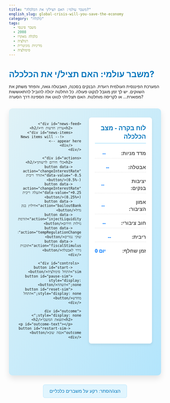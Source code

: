 ```yaml
---
title: "משבר עולמי: האם תציל/י את הכלכלה?"
english_slug: global-crisis-will-you-save-the-economy
category: "כלכלה"
tags:
  - משבר פיננסי
  - 2008
  - כלכלה מאקרו
  - רגולציה
  - מדיניות מוניטרית
  - סימולציה
---
```

# משבר עולמי: האם תציל/י את הכלכלה?

המערכת הפיננסית העולמית רועדת. הבנקים בסכנה, האבטלה גואה, והפחד משתק את השווקים. יש לך זמן מוגבל לנקוט פעולה. כל החלטה יכולה להוביל להתאוששות מפוארת... או לקריסה מוחלטת. האם תצליח/י לנווט את הספינה דרך הסערה?

<div id="economic-simulator">
    <div id="dashboard">
        <h2>לוח בקרה - מצב הכלכלה</h2>
        <div class="metric" id="metric-stockIndex">
            <span class="metric-label">מדד מניות:</span>
            <span id="stockIndex" class="metric-value">--</span>
             <span class="metric-indicator"></span>
        </div>
        <div class="metric" id="metric-unemploymentRate">
            <span class="metric-label">אבטלה:</span>
            <span id="unemploymentRate" class="metric-value">--</span>
            <span class="metric-indicator"></span>
        </div>
        <div class="metric" id="metric-bankStability">
            <span class="metric-label">יציבות בנקים:</span>
            <span id="bankStability" class="metric-value">--</span>
            <span class="metric-indicator"></span>
        </div>
        <div class="metric" id="metric-publicConfidence">
            <span class="metric-label">אמון הציבור:</span>
            <span id="publicConfidence" class="metric-value">--</span>
            <span class="metric-indicator"></span>
        </div>
        <div class="metric" id="metric-governmentDebt">
            <span class="metric-label">חוב ציבורי:</span>
            <span id="governmentDebt" class="metric-value">--</span>
            <span class="metric-indicator"></span>
        </div>
        <div class="metric" id="metric-interestRate">
            <span class="metric-label">ריבית:</span>
            <span id="interestRate" class="metric-value">--</span>
             <span class="metric-indicator"></span>
        </div>
        <div class="metric">
            <span class="metric-label">זמן שחלף:</span>
            <span id="simulationTime" class="metric-value">יום 0</span>
        </div>
    </div>

    <div id="news-feed">
        <h2>ערוץ חדשות חי</h2>
        <div id="news-items">
            <!-- News items will appear here -->
        </div>
    </div>

    <div id="actions">
        <h2>כלי חירום לרשותך</h2>
        <button data-action="changeInterestRate" data-value="-0.5">הורד ריבית (-0.5%)</button>
        <button data-action="changeInterestRate" data-value="+0.25">העלה ריבית (+0.25%)</button>
        <button data-action="bailoutBank">חילוץ בנק גדול</button>
        <button data-action="injectLiquidity">הזרמת נזילות חירום</button>
        <button data-action="tempRegulationChange">הקפאת שוקי נגזרים</button>
        <button data-action="fiscalStimulus">תוכנית גירוי לאבטלה</button>
    </div>

     <div id="controls">
        <button id="start-sim">התחל סימולציה</button>
        <button id="pause-sim" style="display: none;">השהה</button>
        <button id="reset-sim" style="display: none;">התחל מחדש</button>
    </div>

    <div id="outcome" style="display: none;">
        <h2>תוצאת המשבר</h2>
        <p id="outcome-text"></p>
         <button id="restart-sim-outcome">נסה שוב</button>
    </div>
</div>

<button id="toggle-explanation">הצג/הסתר: רקע על משברים כלכליים</button>

<div id="explanation" style="display: none;">
    <h2>הסבר: משברים כלכליים וניהולם - רקע מהיר</h2>
    <p>סימולטור זה מדמה התמודדות עם משבר פיננסי מערכתי, ברוח אירועי 2008. משברים כאלה מורכבים, מתפתחים במהירות, ודורשים החלטות תחת אי-ודאות קיצונית.</p>

    <h3>איך מתחיל משבר כזה?</h3>
    <p>לרוב, זה מתחיל עם התפוצצות 'בועה' (נדל"ן, מניות) שחושפת סיכון מופרז במערכת הפיננסית. כשהאמון מתערער, בנקים מפסיקים להלוות זה לזה, שווקי האשראי קופאים, ומוסדות פיננסיים נקלעים למצוקת נזילות. זה כמו "ראן על הבנק" בקנה מידה עולמי. ההשפעה מיד זולגת לכלכלה הריאלית: עסקים לא מקבלים אשראי, מפטרים עובדים, והאבטלה מזנקת. הרגולציה שלא עמדה בקצב או הייתה חלשה מדי תורמת להתפתחות הסיכון מלכתחילה.</p>

    <h3>כלים לרשותך כמנהל/ת המשבר:</h3>
    <ul>
        <li><strong>הורדת ריבית:</strong> הופך אשראי לזול יותר, אמור לעודד השקעה וצריכה, אבל עלול להזיק לחוסכים ולייצר בועות חדשות.</li>
        <li><strong>העלאת ריבית:</strong> בדרך כלל משמש לריסון אינפלציה, לא רלוונטי בזמן משבר דפלציוני, עלול להחמיר את מצוקת האשראי.</li>
        <li><strong>חילוץ בנק גדול:</strong> מונע קריסה מיידית של מוסד "גדול מכדי ליפול" והתפשטות ההדבקה. אבל עולה כסף רב למשלם המיסים ויוצר "סיכון מוסרי" (תמריץ לבנקים לקחת סיכונים בידיעה שיחולצו).</li>
        <li><strong>הזרמת נזילות (QE):</strong> בנק מרכזי קונה נכסים (אג"ח) כדי להכניס כסף למערכת הבנקאית ולהוזיל אשראי. תומך בשווקים, אך עלול להגדיל את החוב הציבורי (באופן עקיף) ולעורר חשש מאינפלציה עתידית.</li>
        <li><strong>הקפאת שוקי נגזרים:</strong> פעולת רגולציה שמגבילה מסחר מסוכן או פעולות ספקולטיביות (כמו Short Selling) כדי להרגיע את השווקים. יכולה לפגוע בפעילות שוק תקינה.</li>
        <li><strong>תוכנית גירוי פיסקלי:</strong> ממשלה מגדילה הוצאות (פרויקטים, תשלומי אבטלה) או מורידה מיסים כדי להגדיל את הביקוש. יעיל נגד אבטלה, אך מגדיל משמעותית את החוב הציבורי.</li>
    </ul>

    <h3>דילמות קשות והשלכות:</h3>
    <p>כל פעולה כרוכה בוויתורים. האם לשלם מחיר כבד של חוב ציבורי כדי למנוע קריסה מיידית? האם להקריב עקרונות שוק חופשי לטובת התערבות ממשלתית? ההשלכות ארוכות הטווח כוללות שינויים רגולטוריים (כמו רפורמות דוד-פרנק ובאזל III אחרי 2008), ירידה באמון הציבור, ולעתים שנים של צמיחה איטית.</p>
</div>

<script>
document.addEventListener('DOMContentLoaded', () => {
    // --- Game State ---
    let state = {
        stockIndex: 5500, // Start higher
        unemploymentRate: 4.5, // Start lower
        bankStability: 85, // Start healthier
        publicConfidence: 75, // Start higher
        governmentDebt: 55, // Start lower
        interestRate: 2.0, // Start moderate
        time: 0, // in days
        isRunning: false,
        simulationInterval: null,
        simulationSpeed: 120, // Milliseconds per day (faster pace)
        actionCooldowns: { // Slightly adjusted cooldowns
            changeInterestRate: 25, // days
            bailoutBank: 50,
            injectLiquidity: 40,
            tempRegulationChange: 70,
            fiscalStimulus: 100
        },
        lastActionTime: {}, // Track last used time for each action
        newsFeed: [],
        events: [
            { time: 20, type: 'event', text: 'דיווחים ראשונים על הפסדים ענק בבנקים מאירועים קודמים.', severity: 'medium' },
            { time: 45, type: 'event', text: 'זינוק חד בהיקף המשכנתאות הכושלות בארה"ב.', severity: 'high' },
            { time: 70, type: 'event', text: 'בנק השקעות מרכזי עומד בפני פשיטת רגל!', severity: 'critical' },
            { time: 95, type: 'event', text: 'התפשטות הבהלה - בנקים מפסיקים להלוות זה לזה.', severity: 'critical' },
             { time: 120, type: 'event', text: 'נתוני אבטלה מפתיעים לרעה - עלייה חדה מהצפוי.', severity: 'high' },
             { time: 140, type: 'event', text: 'בורסות בעולם צוללות על רקע חשש מהדבקה פיננסית.', severity: 'high' },
             { time: 160, type: 'event', text: 'קרן גידור גדולה קורסת - חושפת חשיפות נוספות במערכת.', severity: 'medium' },
             { time: 180, type: 'event', text: 'מחאות עממיות נגד התנהלות הבנקים והסיוע הממשלתי.', severity: 'medium' },
             { time: 200, type: 'event', text: 'מדינה אירופאית גדולה נקלעת למצוקת חוב - מבקשת סיוע.', severity: 'high' },
             { time: 220, type: 'event', text: 'לחץ פוליטי כבד לקצץ בבונוסים של בנקאים.', severity: 'low' }, // Less direct economic impact, more confidence related
             { time: 240, type: 'event', text: 'דיונים סוערים על שינויים רגולטוריים ארוכי טווח.', severity: 'low' }, // Low immediate impact
             { time: 260, type: 'event', text: 'דיווחים על עלייה בפשיעה ואלימות על רקע המצב הכלכלי.', severity: 'medium' },
             { time: 280, type: 'event', text: 'חשש מ"גל שני" של מיתון.', severity: 'medium' },
             { time: 300, type: 'event', text: 'שיחות בינלאומיות מתקדמות על תיאום מדיניות.', severity: 'low' }, // Positive potential, low immediate
        ],
        gameDuration: 365 // days, a full year
    };

    // --- DOM Elements ---
    const elements = {
        stockIndex: document.getElementById('stockIndex'),
        unemploymentRate: document.getElementById('unemploymentRate'),
        bankStability: document.getElementById('bankStability'),
        publicConfidence: document.getElementById('publicConfidence'),
        governmentDebt: document.getElementById('governmentDebt'),
        interestRate: document.getElementById('interestRate'),
        simulationTime: document.getElementById('simulationTime'),
        newsItems: document.getElementById('news-items'),
        actions: document.querySelectorAll('#actions button'),
        startSimButton: document.getElementById('start-sim'),
        pauseSimButton: document.getElementById('pause-sim'),
        resetSimButton: document.getElementById('reset-sim'),
        outcomeDiv: document.getElementById('outcome'),
        outcomeText: document.getElementById('outcome-text'),
        explanationDiv: document.getElementById('explanation'),
        toggleExplanationButton: document.getElementById('toggle-explanation'),
        restartSimOutcomeButton: document.getElementById('restart-sim-outcome') // New restart button on outcome screen
    };

     // --- Initial Setup ---
     initializeSimulation();

     function initializeSimulation() {
         // Reset state to initial values
         state = {
            stockIndex: 5500,
            unemploymentRate: 4.5,
            bankStability: 85,
            publicConfidence: 75,
            governmentDebt: 55,
            interestRate: 2.0,
            time: 0,
            isRunning: false,
            simulationInterval: null,
            simulationSpeed: 120,
            actionCooldowns: {
                changeInterestRate: 25,
                bailoutBank: 50,
                injectLiquidity: 40,
                tempRegulationChange: 70,
                fiscalStimulus: 100
            },
            lastActionTime: {},
            newsFeed: [],
            events: [
                { time: 20, type: 'event', text: 'דיווחים ראשונים על הפסדים ענק בבנקים מאירועים קודמים.', severity: 'medium' },
                { time: 45, type: 'event', text: 'זינוק חד בהיקף המשכנתאות הכושלות בארה"ב.', severity: 'high' },
                { time: 70, type: 'event', text: 'בנק השקעות מרכזי עומד בפני פשיטת רגל!', severity: 'critical' },
                { time: 95, type: 'event', text: 'התפשטות הבהלה - בנקים מפסיקים להלוות זה לזה.', severity: 'critical' },
                 { time: 120, type: 'event', text: 'נתוני אבטלה מפתיעים לרעה - עלייה חדה מהצפוי.', severity: 'high' },
                 { time: 140, type: 'event', text: 'בורסות בעולם צוללות על רקע חשש מהדבקה פיננסית.', severity: 'high' },
                 { time: 160, type: 'event', text: 'קרן גידור גדולה קורסת - חושפת חשיפות נוספות במערכת.', severity: 'medium' },
                 { time: 180, type: 'event', text: 'מחאות עממיות נגד התנהלות הבנקים והסיוע הממשלתי.', severity: 'medium' },
                 { time: 200, type: 'event', text: 'מדינה אירופאית גדולה נקלעת למצוקת חוב - מבקשת סיוע.', severity: 'high' },
                 { time: 220, type: 'event', text: 'לחץ פוליטי כבד לקצץ בבונוסים של בנקאים.', severity: 'low' },
                 { time: 240, type: 'event', text: 'דיונים סוערים על שינויים רגולטוריים ארוכי טווח.', severity: 'low' },
                 { time: 260, type: 'event', text: 'דיווחים על עלייה בפשיעה ואלימות על רקע המצב הכלכלי.', severity: 'medium' },
                 { time: 280, type: 'event', text: 'חשש מ"גל שני" של מיתון.', severity: 'medium' },
                 { time: 300, type: 'event', text: 'שיחות בינלאומיות מתקדמות על תיאום מדיניות.', severity: 'low' },
            ],
            gameDuration: 365
         };

         // Clear news feed UI
         elements.newsItems.innerHTML = '';

         // Reset UI elements
         elements.startSimButton.style.display = 'inline-block';
         elements.pauseSimButton.style.display = 'none';
         elements.resetSimButton.style.display = 'none';
         elements.outcomeDiv.style.display = 'none';

         // Ensure action buttons are enabled initially
         elements.actions.forEach(button => {
             button.disabled = false;
             // Also remove any residual cooldown display if added later
             button.textContent = button.dataset.originalText || button.textContent;
         });

         // Store original button text to restore after cooldown display
         elements.actions.forEach(button => {
             button.dataset.originalText = button.textContent;
         });


         updateUI();
     }

    // --- Update UI ---
    function updateUI() {
        const prevStockIndex = parseFloat(elements.stockIndex.textContent) || state.stockIndex; // Get previous value for animation
        const prevUnemploymentRate = parseFloat(elements.unemploymentRate.textContent) || state.unemploymentRate;
        const prevBankStability = parseFloat(elements.bankStability.textContent) || state.bankStability;
        const prevPublicConfidence = parseFloat(elements.publicConfidence.textContent) || state.publicConfidence;
        const prevGovernmentDebt = parseFloat(elements.governmentDebt.textContent) || state.governmentDebt;
        const prevInterestRate = parseFloat(elements.interestRate.textContent) || state.interestRate;


        elements.stockIndex.textContent = state.stockIndex.toFixed(0);
        elements.unemploymentRate.textContent = state.unemploymentRate.toFixed(1) + '%';
        elements.bankStability.textContent = state.bankStability.toFixed(1) + '%';
        elements.publicConfidence.textContent = state.publicConfidence.toFixed(1) + '%';
        elements.governmentDebt.textContent = state.governmentDebt.toFixed(1) + '%';
        elements.interestRate.textContent = state.interestRate.toFixed(2) + '%';
        elements.simulationTime.textContent = `יום ${state.time}`;

        // Add visual indicators and animations for changes
        animateMetricChange('stockIndex', state.stockIndex, prevStockIndex);
        animateMetricChange('unemploymentRate', state.unemploymentRate, prevUnemploymentRate, true); // Higher is worse
        animateMetricChange('bankStability', state.bankStability, prevBankStability);
        animateMetricChange('publicConfidence', state.publicConfidence, prevPublicConfidence);
        animateMetricChange('governmentDebt', state.governmentDebt, prevGovernmentDebt, true); // Higher is worse
        animateMetricChange('interestRate', state.interestRate, prevInterestRate, null, true); // Just indicate change, not good/bad


        // Update action button states based on cooldowns
        const now = state.time;
        elements.actions.forEach(button => {
            const actionType = button.dataset.action;
            const lastUsed = state.lastActionTime[actionType] || -Infinity;
            const cooldown = state.actionCooldowns[actionType];
            const remaining = cooldown - (now - lastUsed);

            if (remaining > 0) {
                button.disabled = true;
                // Update button text with countdown
                button.textContent = `${button.dataset.originalText} (${remaining} ימים)`;
                button.classList.add('cooldown'); // Add class for styling
            } else {
                button.disabled = !state.isRunning; // Disable if simulation is not running
                 if (!state.isRunning && remaining <= 0) {
                    // If simulation is paused but cooldown is over, enable the button
                    button.disabled = false;
                }
                button.textContent = button.dataset.originalText; // Restore original text
                button.classList.remove('cooldown'); // Remove class
            }
        });

        // Scroll news feed to bottom smoothly if new item was added
        elements.newsItems.scrollTo({
            top: elements.newsItems.scrollHeight,
            behavior: 'smooth'
        });
    }

     // --- Animation Helper ---
     function animateMetricChange(metricId, newValue, oldValue, higherIsWorse = false, noGoodBad = false) {
        const metricElement = document.getElementById(metricId);
        const indicatorElement = document.querySelector(`#metric-${metricId} .metric-indicator`); // Get indicator span

        if (!metricElement || !indicatorElement || isNaN(oldValue)) return; // Don't animate on first load

        // Determine color/direction
        let colorClass = '';
        let indicator = '';
        if (newValue > oldValue) {
             colorClass = higherIsWorse ? 'metric-negative' : 'metric-positive';
             indicator = higherIsWorse ? '↓' : '↑';
        } else if (newValue < oldValue) {
            colorClass = higherIsWorse ? 'metric-positive' : 'metric-negative';
             indicator = higherIsWorse ? '↑' : '↓';
        } else {
            colorClass = 'metric-neutral';
             indicator = '•';
        }

        if (noGoodBad) {
            colorClass = ''; // Remove color classes for metrics like Interest Rate
            indicator = (newValue > oldValue ? '↑' : (newValue < oldValue ? '↓' : '•'));
        }


        // Apply color class and indicator, trigger animation
        metricElement.classList.remove('metric-positive', 'metric-negative', 'metric-neutral');
        metricElement.classList.add(colorClass, 'metric-flash');
        indicatorElement.textContent = indicator; // Update indicator

        // Remove animation class after it finishes
        setTimeout(() => {
            metricElement.classList.remove('metric-flash');
            metricElement.classList.remove('metric-positive', 'metric-negative', 'metric-neutral'); // Clean up classes
        }, 500); // Match animation duration in CSS

        // Optional: update indicator color (simpler approach via CSS class on parent)
        const parentMetric = document.getElementById(`metric-${metricId}`);
         parentMetric.classList.remove('is-positive', 'is-negative', 'is-neutral');
         if (noGoodBad) {
             parentMetric.classList.add('is-neutral'); // Default color for neutral
         } else if (higherIsWorse) {
             parentMetric.classList.add(newValue > oldValue ? 'is-negative' : 'is-positive');
         } else {
             parentMetric.classList.add(newValue > oldValue ? 'is-positive' : 'is-negative');
         }
     }


    // --- Add News Item ---
    function addNews(text, isEvent = false) {
        const newsItemDiv = document.createElement('div');
        newsItemDiv.classList.add('news-item');
        if (isEvent) {
            newsItemDiv.classList.add('event');
        }
        // Add a subtle animation for new news items
        newsItemDiv.style.opacity = 0;
        newsItemDiv.style.transform = 'translateY(10px)';

        newsItemDiv.textContent = `יום ${state.time}: ${text}`;
        elements.newsItems.appendChild(newsItemDiv);
        state.newsFeed.push(text);

        // Trigger fade-in animation
         requestAnimationFrame(() => {
            newsItemDiv.style.transition = 'opacity 0.5s ease-out, transform 0.5s ease-out';
            newsItemDiv.style.opacity = 1;
            newsItemDiv.style.transform = 'translateY(0)';
         });
    }

    // --- Simulation Logic ---
    function simulateDay() {
        if (!state.isRunning) return;

        state.time++;

        // --- Apply general trends / passive changes (more complex dependencies) ---
        // Stock Index: Affected by Confidence, Bank Stability, Unemployment (neg), Interest Rate (neg if high)
        state.stockIndex += (state.publicConfidence / 100 - 0.6) * 40 + (state.bankStability / 100 - 0.7) * 30 - (state.unemploymentRate / 10) * 20 + (state.interestRate > 2.5 ? -10 : (state.interestRate < 1.5 ? 10 : 0));

        // Unemployment Rate: Tends towards a 'natural' rate (say 6%), affected by Stock Index (pos), Bank Stability (neg), Fiscal Stimulus (neg)
        const naturalUnemployment = 6;
        state.unemploymentRate += (naturalUnemployment - state.unemploymentRate) * 0.02 - (state.stockIndex / 10000) * 0.1 + (100 - state.bankStability) * 0.01; // Stocks/Banks affect it

        // Bank Stability: Affected by Confidence, Stock Index, Interest Rate (complex - high rates can stress borrowers but help margins; low rates hurt margins but ease debt)
        state.bankStability += (state.publicConfidence / 100 - 0.6) * 3 + (state.stockIndex / 10000) * 2 + (state.interestRate > 3 ? -0.5 : (state.interestRate < 1 ? -0.2 : 0.1)); // Simplified rate effect

        // Public Confidence: Affected by Bank Stability, Stock Index, Unemployment (neg), Government Debt (neg), News/Events
        state.publicConfidence += (state.bankStability / 100 - 0.7) * 3 + (state.stockIndex / 10000) * 2 - (state.unemploymentRate / 10) * 3 - (state.governmentDebt / 100 - 0.7) * 1;

        // Government Debt: Increases passively (spending, interest), increases sharply with bailouts/stimulus, might decrease slightly with strong growth (not modeled simply)
        state.governmentDebt += state.governmentDebt * (state.interestRate / 30000); // Cost of debt increases with interest
        state.governmentDebt += (100 - state.publicConfidence) * 0.005; // Low confidence might force spending

         // --- Apply inertia and small random fluctuations ---
         state.stockIndex += (Math.random() - 0.5) * 5;
         state.unemploymentRate += (Math.random() - 0.5) * 0.05;
         state.bankStability += (Math.random() - 0.5) * 0.1;
         state.publicConfidence += (Math.random() - 0.5) * 0.1;


        // --- Keep metrics within reasonable bounds ---
        state.stockIndex = Math.max(500, Math.min(12000, state.stockIndex));
        state.unemploymentRate = Math.max(2, Math.min(30, state.unemploymentRate));
        state.bankStability = Math.max(0, Math.min(100, state.bankStability));
        state.publicConfidence = Math.max(0, Math.min(100, state.publicConfidence));
        state.governmentDebt = Math.max(40, state.governmentDebt); // Debt rarely decreases in a crisis sim

        // --- Trigger events and apply event-specific effects ---
        state.events.filter(event => event.time === state.time).forEach(event => {
            addNews(event.text, true);
             // Apply event-specific effects (more impactful based on severity)
            const severityMultiplier = (event.severity === 'low' ? 0.5 : (event.severity === 'medium' ? 1 : (event.severity === 'high' ? 1.5 : 2))); // Critical events hit hardest

            if (event.text.includes('הפסדים ענק')) {
                state.bankStability *= (1 - 0.05 * severityMultiplier);
                state.stockIndex *= (1 - 0.03 * severityMultiplier);
            } else if (event.text.includes('משכנתאות כושלות')) {
                 state.bankStability *= (1 - 0.07 * severityMultiplier);
                 state.publicConfidence *= (1 - 0.05 * severityMultiplier);
                 state.stockIndex *= (1 - 0.04 * severityMultiplier);
                 state.unemploymentRate += 0.5 * severityMultiplier;
            } else if (event.text.includes('פשיטת רגל')) { // Critical Bank Collapse threat
                 state.bankStability *= (1 - 0.15 * severityMultiplier); // Major hit
                 state.stockIndex *= (1 - 0.10 * severityMultiplier);
                 state.publicConfidence *= (1 - 0.12 * severityMultiplier);
                 state.unemploymentRate += 2 * severityMultiplier;
            } else if (event.text.includes('מפסיקים להלוות')) { // Credit Freeze
                 state.bankStability *= (1 - 0.12 * severityMultiplier);
                 state.stockIndex *= (1 - 0.08 * severityMultiplier);
                 state.publicConfidence *= (1 - 0.10 * severityMultiplier);
                 state.unemploymentRate += 1.5 * severityMultiplier;
            } else if (event.text.includes('נתוני אבטלה')) {
                 state.unemploymentRate += 2 * severityMultiplier;
                 state.publicConfidence *= (1 - 0.08 * severityMultiplier);
                 state.stockIndex *= (1 - 0.05 * severityMultiplier);
            } else if (event.text.includes('בורסות בעולם צוללות')) {
                state.stockIndex *= (1 - 0.10 * severityMultiplier);
                state.publicConfidence *= (1 - 0.07 * severityMultiplier);
                 state.bankStability *= (1 - 0.05 * severityMultiplier);
            } else if (event.text.includes('קרן גידור גדולה קורסת')) {
                 state.stockIndex *= (1 - 0.05 * severityMultiplier);
                 state.bankStability *= (1 - 0.07 * severityMultiplier);
                 state.publicConfidence *= (1 - 0.04 * severityMultiplier);
            } else if (event.text.includes('מחאות עממיות')) {
                 state.publicConfidence *= (1 - 0.10 * severityMultiplier);
                 state.governmentDebt += 3 * severityMultiplier; // Political pressure -> spending?
            } else if (event.text.includes('מצוקת חוב')) {
                 state.governmentDebt += 7 * severityMultiplier; // Direct impact on debt perception/reality
                 state.publicConfidence *= (1 - 0.08 * severityMultiplier);
                 state.bankStability *= (1 - 0.05 * severityMultiplier); // Contagion risk
            } else if (event.text.includes('בונוסים של בנקאים')) {
                 state.publicConfidence = Math.min(100, state.publicConfidence + 5 * severityMultiplier); // Public likes
                 state.bankStability *= (1 - 0.02 * severityMultiplier); // Banks dislike interference
            } else if (event.text.includes('שינויים רגולטוריים')) {
                 state.publicConfidence = Math.min(100, state.publicConfidence + 3 * severityMultiplier); // Seen as positive step
                 state.bankStability *= (1 - 0.03 * severityMultiplier); // Uncertainty/cost for banks
                 state.stockIndex *= (1 - 0.02 * severityMultiplier); // Markets dislike uncertainty
            } else if (event.text.includes('פשיעה ואלימות')) {
                 state.publicConfidence *= (1 - 0.10 * severityMultiplier);
                 state.unemploymentRate += 0.8 * severityMultiplier; // Reflects underlying issues
                 state.stockIndex *= (1 - 0.03 * severityMultiplier);
            } else if (event.text.includes('"גל שני" של מיתון')) {
                 state.publicConfidence *= (1 - 0.07 * severityMultiplier);
                 state.stockIndex *= (1 - 0.05 * severityMultiplier);
                 state.unemploymentRate += 1 * severityMultiplier;
            } else if (event.text.includes('תיאום מדיניות')) {
                 state.publicConfidence = Math.min(100, state.publicConfidence + 5 * severityMultiplier); // Positive sign
                 state.bankStability = Math.min(100, state.bankStability + 3 * severityMultiplier); // Collaboration helps stability
            }
        });


        // --- Check for game over conditions (more sensitive thresholds) ---
        if (state.bankStability < 10 || state.stockIndex < 1000 || state.publicConfidence < 10 || state.unemploymentRate > 20) {
             endGame();
             elements.outcomeText.innerHTML = `<strong>כישלון!</strong> ביום ${state.time}, הכלכלה קרסה תחת הלחץ. הבנקים כשלו, השווקים התרסקו, והאבטלה הגיעה לשיא. העולם לא התאושש במהירות מההלם.`;
             elements.outcomeDiv.style.display = 'flex'; // Use flex for centering button
             return; // Stop simulation
        }


        // --- End of simulation period ---
        if (state.time >= state.gameDuration) {
             endGame();
             let outcomeHTML = `<strong>סוף הסימולציה</strong> (יום ${state.gameDuration}). ניהלת את המשבר למשך שנה.`;
             let score = (state.stockIndex * 0.1) + (state.bankStability * 1) + (state.publicConfidence * 1) - (state.unemploymentRate * 5) - (state.governmentDebt * 0.5); // Simple scoring

             if (score > 800 && state.unemploymentRate < 8 && state.bankStability > 60 && state.publicConfidence > 50) {
                 outcomeHTML += "<br><strong>הצלחה!</strong> ניווטת את המשבר בצורה יוצאת דופן. הכלכלה מתאוששת במהירות, האמון חוזר, ורוב המוסדות הפיננסיים ניצלו.";
             } else if (score > 400 && state.unemploymentRate < 12 && state.bankStability > 40 && state.publicConfidence > 30) {
                 outcomeHTML += "<br><strong>הישרדות.</strong> הצלחת למנוע קריסה מוחלטת, אך הכלכלה יצאה מהמשבר חבולה, עם אבטלה גבוהה וחוב ציבורי משמעותי. ההתאוששות צפויה להיות ארוכה וכואבת.";
             } else {
                 outcomeHTML += "<br><strong>קשה.</strong> למרות שהגעת לסוף הזמן, הכלכלה עדיין במצב רעוע. יציבות הבנקים נמוכה, האבטלה גבוהה, והאמון בשפל. המשבר אמנם לא הסתיים בקריסה מיידית, אך נראה שהגרוע מכל עדיין לפנינו.";
             }
             elements.outcomeText.innerHTML = outcomeHTML; // Use innerHTML to allow strong tag etc.
             elements.outcomeDiv.style.display = 'flex'; // Use flex for centering button
             return; // Stop simulation
        }


        updateUI();
    }

    // --- Action Handlers ---
    function handleAction(event) {
        const button = event.target;
        const actionType = button.dataset.action;
        const now = state.time;

        // Check cooldown (should be disabled by UI, but double check)
        const lastUsed = state.lastActionTime[actionType] || -Infinity;
        const cooldown = state.actionCooldowns[actionType];
        if (now - lastUsed < cooldown) {
             addNews(`המערכת עדיין מעכלת את הפעולה הקודמת. המתן עוד ${cooldown - (now - lastUsed)} ימים.`, false);
            return;
        }

        // Record action time BEFORE applying effects, to start cooldown immediately
        state.lastActionTime[actionType] = now;

        // Apply action effects (more game-like immediate impact + some delayed/propagated via simulateDay)
        switch (actionType) {
            case 'changeInterestRate':
                const delta = parseFloat(button.dataset.value);
                state.interestRate = Math.max(0, Math.min(10, state.interestRate + delta)); // Limit rate
                addNews(`הריבית שונתה ל-${state.interestRate.toFixed(2)}%.`, true); // Mark as event due to significance
                 state.publicConfidence += delta > 0 ? -5 : 4; // More significant immediate confidence reaction
                 state.stockIndex += delta > 0 ? -150 : 120; // More significant immediate stock reaction
                 state.bankStability += delta > 0 ? 3 : -2; // Small immediate bank margin effect
                 state.unemploymentRate += delta > 0 ? 0.2 : -0.1; // Small immediate unemployment trend shift
                break;
            case 'bailoutBank':
                state.bankStability = Math.min(100, state.bankStability + 25); // Bigger immediate boost to stability
                state.governmentDebt += 15; // High cost
                state.publicConfidence = Math.max(0, state.publicConfidence - 15); // Strong negative public reaction
                state.stockIndex = Math.min(12000, state.stockIndex + 200); // Strong positive market reaction
                 addNews('הממשלה אישרה חילוץ ענק לבנק מרכזי!', true);
                break;
            case 'injectLiquidity':
                state.bankStability = Math.min(100, state.bankStability + 18);
                state.stockIndex = Math.min(12000, state.stockIndex + 150);
                 state.publicConfidence = Math.min(100, state.publicConfidence + 8);
                 addNews('הבנק המרכזי הזרים מיליארדי דולרים לשוק האשראי.', true);
                break;
            case 'tempRegulationChange':
                state.bankStability = Math.min(100, state.bankStability + 10);
                state.publicConfidence = Math.min(100, state.publicConfidence + 5);
                state.stockIndex = Math.max(500, state.stockIndex - 50); // Markets dislike intervention
                 addNews('יושמו תקנות חירום זמניות להגבלת פעילות בשווקים.', true);
                break;
             case 'fiscalStimulus':
                state.unemploymentRate = Math.max(state.unemploymentRate - 2, 2); // More significant impact on unemployment trend
                state.governmentDebt += 20; // Very high cost
                state.publicConfidence = Math.min(100, state.publicConfidence + 12);
                state.stockIndex = Math.min(12000, state.stockIndex + 180);
                 addNews('הממשלה השיקה תוכנית גירוי פיסקלי רחבת היקף.', true);
                break;
        }

        updateUI(); // Update UI immediately after action to show changes and cooldown
    }

    // --- Simulation Controls ---
    function startSimulation() {
        if (!state.isRunning) {
            state.isRunning = true;
            elements.startSimButton.style.display = 'none';
            elements.pauseSimButton.style.display = 'inline-block';
            elements.resetSimButton.style.display = 'inline-block';
            elements.outcomeDiv.style.display = 'none';

             // Disable action buttons that are on cooldown, enable others
             elements.actions.forEach(button => {
                const actionType = button.dataset.action;
                 const lastUsed = state.lastActionTime[actionType] || -Infinity;
                 const cooldown = state.actionCooldowns[actionType];
                 button.disabled = state.time - lastUsed < cooldown;
            });


             addNews('הסימולציה החלה! המשבר לפניך.');

            // Run the first day immediately, then start interval
             simulateDay();
             state.simulationInterval = setInterval(simulateDay, state.simulationSpeed);
        }
    }

    function pauseSimulation() {
        if (state.isRunning) {
            state.isRunning = false;
            clearInterval(state.simulationInterval);
            elements.startSimButton.style.display = 'inline-block'; // Change text to 'Continue' perhaps?
            elements.startSimButton.textContent = 'המשך סימולציה';
            elements.pauseSimButton.style.display = 'none';

             // Ensure action buttons are enabled while paused if cooldown is over
             elements.actions.forEach(button => {
                 const actionType = button.dataset.action;
                 const lastUsed = state.lastActionTime[actionType] || -Infinity;
                 const cooldown = state.actionCooldowns[actionType];
                 if (state.time - lastUsed >= cooldown) {
                     button.disabled = false;
                     button.textContent = button.dataset.originalText; // Restore text
                     button.classList.remove('cooldown');
                 } else {
                      // If still on cooldown, update countdown while paused
                     const remaining = cooldown - (state.time - lastUsed);
                     button.textContent = `${button.dataset.originalText} (${remaining} ימים)`;
                 }
             });

             addNews('הסימולציה הושהתה.', false);
        }
    }

    function endGame() {
        state.isRunning = false;
        clearInterval(state.simulationInterval);
        elements.startSimButton.style.display = 'none';
        elements.pauseSimButton.style.display = 'none';
        elements.resetSimButton.style.display = 'inline-block';
         elements.restartSimOutcomeButton.style.display = 'inline-block'; // Show restart on outcome screen

        // Disable all action buttons at the end
        elements.actions.forEach(button => {
            button.disabled = true;
            button.textContent = button.dataset.originalText; // Restore original text
            button.classList.remove('cooldown');
        });
         addNews('הסימולציה הסתיימה.', false);
    }

     function resetSimulation() {
         clearInterval(state.simulationInterval);
         initializeSimulation();
         addNews('הסימולציה אותחלה.', false);
     }

    // --- Event Listeners ---
    elements.startSimButton.addEventListener('click', startSimulation);
    elements.pauseSimButton.addEventListener('click', pauseSimulation);
    elements.resetSimButton.addEventListener('click', resetSimulation);
     elements.restartSimOutcomeButton.addEventListener('click', resetSimulation); // Bind restart from outcome

    elements.actions.forEach(button => {
        button.addEventListener('click', handleAction);
    });

    elements.toggleExplanationButton.addEventListener('click', () => {
        const isHidden = elements.explanationDiv.style.display === 'none';
        elements.explanationDiv.style.display = isHidden ? 'block' : 'none';
        elements.toggleExplanationButton.textContent = isHidden ? 'הסתר הסבר על משברים כלכליים' : 'הצג הסבר על משברים כלכליים';
    });

     // Initial UI update
    updateUI();
});
</script>

<style>
/* General Layout & Typography */
#economic-simulator {
    font-family: 'Segoe UI', Tahoma, Geneva, Verdana, sans-serif; /* More modern font */
    display: grid;
    grid-template-areas:
        "dashboard news"
        "actions actions"
        "controls controls"
        "outcome outcome";
    grid-template-columns: 1fr 1fr;
    gap: 25px; /* Increased gap */
    max-width: 1100px; /* Slightly wider */
    margin: 30px auto; /* More margin */
    padding: 30px; /* More padding */
    border: none; /* Remove outer border */
    border-radius: 12px; /* More rounded corners */
    background: linear-gradient(to bottom right, #e0f2f7, #b3e5fc); /* Subtle gradient background */
    direction: rtl;
    text-align: right;
    box-shadow: 0 10px 20px rgba(0, 0, 0, 0.1); /* Add subtle shadow */
}

h1, h2 {
    color: #0277bd; /* Darker blue for headings */
    font-weight: bold;
    margin-bottom: 15px;
}

#economic-simulator h2 {
    margin-top: 0;
    font-size: 1.5em; /* Larger subheadings */
    border-bottom: 2px solid #b3e5fc; /* Add subtle underline */
    padding-bottom: 8px;
}

/* Dashboard & Metrics */
#dashboard {
    grid-area: dashboard;
    background-color: #ffffff; /* White background */
    padding: 20px; /* Increased padding */
    border-radius: 8px;
    box-shadow: 0 4px 8px rgba(0, 0, 0, 0.08);
}

.metric {
    margin-bottom: 12px;
    font-size: 1.2em; /* Larger metric text */
    display: flex; /* Use flexbox for alignment */
    justify-content: space-between; /* Space out label and value */
    align-items: center;
    padding: 5px 0;
    border-bottom: 1px dashed #e0e0e0; /* Add subtle separator */
}

.metric:last-child {
     border-bottom: none;
}

.metric-label {
    font-weight: bold;
    color: #555; /* Slightly darker label color */
}

.metric-value {
    color: #007bff; /* Blue color for values */
    font-weight: bold;
    min-width: 60px; /* Ensure value area has minimal width */
    text-align: left; /* Align value to the left */
}

/* Metric Indicators (new element) */
.metric-indicator {
    font-size: 1.1em;
    font-weight: bold;
    width: 1em; /* Fixed width */
    text-align: center;
    margin-right: 5px; /* Space from value */
}

/* Metric value color feedback (animation/flash triggered by JS) */
.metric-flash {
    animation: flashChange 0.5s ease-out;
}

@keyframes flashChange {
    0% { background-color: transparent; }
    50% { background-color: rgba(0, 123, 255, 0.2); } /* Subtle blue flash */
    100% { background-color: transparent; }
}

/* Indicator colors based on JS class on parent */
.metric.is-positive .metric-indicator { color: #28a745; } /* Green for good */
.metric.is-negative .metric-indicator { color: #dc3545; } /* Red for bad */
.metric.is-neutral .metric-indicator { color: #6c757d; } /* Gray for no change or neutral */

/* Metric value text color feedback (based on JS class on value) */
.metric-value.metric-positive { color: #28a745; } /* Green */
.metric-value.metric-negative { color: #dc3545; } /* Red */
.metric-value.metric-neutral { color: #333; } /* Default dark gray */


/* News Feed */
#news-feed {
    grid-area: news;
    background-color: #ffffff;
    padding: 20px;
    border-radius: 8px;
    box-shadow: 0 4px 8px rgba(0, 0, 0, 0.08);
    max-height: 400px; /* Increased height */
    overflow-y: auto;
    display: flex; /* Use flex for column layout */
    flex-direction: column;
}

#news-items {
    flex-grow: 1; /* Let news items area grow */
    display: flex;
    flex-direction: column; /* Stack items vertically */
    justify-content: flex-end; /* Align items to the bottom initially */
}

.news-item {
    border-bottom: 1px dashed #e0e0e0;
    padding: 10px 0; /* Increased padding */
    margin-bottom: 10px;
    font-size: 1em;
    color: #555;
     /* Initial state for animation */
     opacity: 1;
     transform: translateY(0);
}

.news-item:last-child {
    border-bottom: none;
    margin-bottom: 0;
    padding-bottom: 0;
}

.news-item.event {
    font-weight: bold;
    color: #dc3545; /* Red for events */
    border-bottom: 2px solid #dc3545; /* More prominent border for events */
}

/* Actions */
#actions {
    grid-area: actions;
    background-color: #ffffff;
    padding: 20px;
    border-radius: 8px;
    box-shadow: 0 4px 8px rgba(0, 0, 0, 0.08);
    text-align: center;
}

#actions button {
    margin: 8px; /* Increased margin */
    padding: 12px 20px; /* Larger padding */
    font-size: 1.1em; /* Larger font */
    cursor: pointer;
    border: none;
    border-radius: 6px; /* Slightly more rounded */
    background-color: #007bff; /* Primary blue */
    color: white;
    transition: background-color 0.2s ease, transform 0.1s ease; /* Added transform for press effect */
    min-width: 150px; /* Ensure buttons have minimal width */
}

#actions button:hover:not(:disabled) {
    background-color: #0056b3; /* Darker blue on hover */
    transform: translateY(-2px); /* Subtle lift effect */
}

#actions button:active:not(:disabled) {
     transform: translateY(0); /* Press effect */
}

#actions button:disabled {
    background-color: #cccccc;
    cursor: not-allowed;
    opacity: 0.7; /* Indicate disabled state */
    transform: none; /* No lift/press when disabled */
}

/* Cooldown styling */
#actions button.cooldown {
     background-color: #ffc107; /* Yellow */
     color: #333;
     cursor: not-allowed;
}
#actions button.cooldown:hover {
    background-color: #e0a800;
}


/* Controls */
#controls {
    grid-area: controls;
    text-align: center;
    padding: 10px 0;
}

#controls button {
    margin: 8px;
    padding: 12px 20px;
    font-size: 1.1em;
    cursor: pointer;
    border: none;
    border-radius: 6px;
    transition: background-color 0.2s ease, transform 0.1s ease;
}

#start-sim {
    background-color: #28a745; /* Green for start */
    color: white;
}

#start-sim:hover:not(:disabled) {
    background-color: #218838;
     transform: translateY(-2px);
}

#pause-sim {
     background-color: #ffc107; /* Yellow for pause */
     color: #333;
}

#pause-sim:hover:not(:disabled) {
    background-color: #e0a800;
     transform: translateY(-2px);
}

#reset-sim, #restart-sim-outcome { /* Apply reset style to both reset buttons */
    background-color: #dc3545; /* Red for reset */
    color: white;
}

#reset-sim:hover:not(:disabled), #restart-sim-outcome:hover:not(:disabled) {
    background-color: #c82333;
     transform: translateY(-2px);
}

#controls button:disabled {
    opacity: 0.7;
    cursor: not-allowed;
     transform: none;
}


/* Outcome */
#outcome {
     grid-area: outcome;
     background-color: #ffffff;
    padding: 20px;
    border-radius: 8px;
    box-shadow: 0 4px 8px rgba(0, 0, 0, 0.08);
    text-align: center;
    display: flex; /* Use flexbox */
    flex-direction: column;
    align-items: center; /* Center content */
}

#outcome h2 {
    color: #0277bd;
    margin-bottom: 15px;
}

#outcome p {
    font-size: 1.2em;
    color: #333;
    margin-bottom: 20px;
}

#restart-sim-outcome {
     margin-top: 15px;
}


/* Explanation Section */
#toggle-explanation {
    margin-top: 25px;
    display: block;
    margin-left: auto;
    margin-right: auto;
    padding: 12px 20px;
    font-size: 1.1em;
    cursor: pointer;
    border: 1px solid #b3e5fc; /* Lighter blue border */
    border-radius: 6px;
    background-color: #e1f5fe; /* Lighter blue background */
    color: #0277bd; /* Dark blue text */
    transition: background-color 0.2s ease, border-color 0.2s ease;
    text-align: center;
    max-width: 400px; /* Limit width */
}

#toggle-explanation:hover {
    background-color: #b3e5fc; /* Darker blue on hover */
    border-color: #0277bd;
}

#explanation {
    margin-top: 20px;
    padding: 25px;
    background-color: #ffffff;
    border-radius: 8px;
    box-shadow: 0 4px 8px rgba(0, 0, 0, 0.08);
    line-height: 1.7; /* Improved readability */
    color: #333;
    max-width: 1100px; /* Match simulator width */
    margin-left: auto;
    margin-right: auto;
    direction: rtl;
    text-align: right;
}

#explanation h2 {
     color: #0277bd;
     font-size: 1.4em;
     margin-bottom: 15px;
}

#explanation h3 {
     color: #039be5; /* Medium blue */
     font-size: 1.2em;
     margin-top: 20px;
     margin-bottom: 10px;
     border-bottom: 1px dashed #e0e0e0;
     padding-bottom: 5px;
}

#explanation p {
    margin-bottom: 15px;
    font-size: 1em;
}

#explanation ul {
    margin-bottom: 15px;
    padding-right: 20px; /* Add padding for list bullets */
}

#explanation li {
    margin-bottom: 8px;
}


/* Responsive Design */
@media (max-width: 850px) { /* Adjusted breakpoint */
    #economic-simulator {
        grid-template-areas:
            "dashboard"
            "news"
            "actions"
            "controls"
            "outcome";
        grid-template-columns: 1fr;
        gap: 20px; /* Slightly smaller gap */
        padding: 20px;
        margin: 20px auto;
    }

    #news-feed {
        max-height: 300px; /* Reduce max height on smaller screens */
    }

    .metric {
        flex-direction: column; /* Stack label and value */
        align-items: flex-start; /* Align stacked items to the right */
        border-bottom: 1px dashed #e0e0e0;
        padding-bottom: 8px;
    }

    .metric-label {
        width: auto;
        margin-bottom: 3px; /* Space between label and value */
    }

     .metric-value, .metric-indicator {
        min-width: auto;
        text-align: right; /* Align values right when stacked */
        margin-right: 0;
     }

     .metric-indicator {
         display: inline-block; /* Ensure indicator is inline with value */
         margin-left: 5px; /* Space from value */
     }

     #actions button {
         width: calc(100% - 16px); /* Full width minus margin */
         margin-left: 0;
         margin-right: 0;
     }

     #explanation {
         padding: 20px;
         margin-top: 15px;
     }

     #toggle-explanation {
         width: calc(100% - 40px); /* Full width minus padding */
         max-width: none; /* Remove max width */
     }
}
</style>